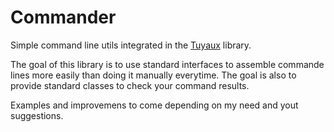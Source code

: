 # Commander

Simple command line utils integrated in the [Tuyaux](https://github.com/Vince-LD/tuyaux) library.

The goal of this library is to use standard interfaces to assemble commande lines more easily than doing it manually everytime. The goal is also to provide standard classes to check your command results.

Examples and improvemens to come depending on my need and yout suggestions.